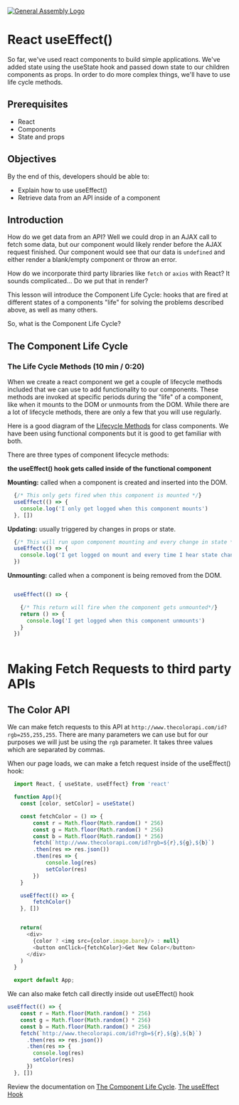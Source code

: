 [![General Assembly Logo](https://camo.githubusercontent.com/1a91b05b8f4d44b5bbfb83abac2b0996d8e26c92/687474703a2f2f692e696d6775722e636f6d2f6b6538555354712e706e67)](https://generalassemb.ly/education/web-development-immersive)

# React useEffect()

So far, we've used react components to build simple applications. We've added state using the useState hook and passed down state to our children components as props. In order to do more complex things, we'll have to use life cycle methods.

## Prerequisites

- React
- Components
- State and props

## Objectives

By the end of this, developers should be able to:

- Explain how to use useEffect()
- Retrieve data from an API inside of a component

## Introduction

How do we get data from an API? Well we could drop in an AJAX call to fetch some
data, but our component would likely render before the AJAX request finished.
Our component would see that our data is `undefined` and either render a
blank/empty component or throw an error.

How do we incorporate third party libraries like `fetch` or `axios` with React?
It sounds complicated... Do we put that in render?

This lesson will introduce the Component Life Cycle: hooks that are fired at
different states of a components "life" for solving the problems described
above, as well as many others.

So, what is the Component Life Cycle?




## The Component Life Cycle



### The Life Cycle Methods (10 min / 0:20)


When we create a react component we get a couple of lifecycle methods included
that we can use to add functionality to our components. These methods are
invoked at specific periods during the "life" of a component, like when it
mounts to the DOM or unmounts from the DOM. While there are a lot of lifecycle
methods, there are only a few that you will use regularly.

Here is a good diagram of the [Lifecycle Methods](https://projects.wojtekmaj.pl/react-lifecycle-methods-diagram/) for class components.
We have been using functional components but it is good to get familiar with both.

There are three types of component lifecycle methods:

**the useEffect() hook gets called inside of the functional component**

**Mounting:** called when a component is created and inserted into the DOM.

```js
  {/* This only gets fired when this component is mounted */}
  useEffect(() => {
    console.log('I only get logged when this component mounts')
  }, [])

```

**Updating:** usually triggered by changes in props or state.

```js
  {/* This will run upon component mounting and every change in state */}
  useEffect(() => {
    console.log('I get logged on mount and every time I hear state change')
  })

```


**Unmounting:** called when a component is being removed from the DOM.

```js

  useEffect(() => {

    {/* This return will fire when the component gets unmounted*/}
    return () => {
      console.log('I get logged when this component unmounts')
    }
  })



```

# Making Fetch Requests to third party APIs

## The Color API

We can make fetch requests to this API at `http://www.thecolorapi.com/id?rgb=255,255,255`. There are many parameters
we can use but for our purposes we will just be using the `rgb` parameter. It takes three values which are separated by commas.

When our page loads, we can make a fetch request inside of the useEffect() hook:

```js
  import React, { useState, useEffect} from 'react'

  function App(){
    const [color, setColor] = useState()

    const fetchColor = () => {
        const r = Math.floor(Math.random() * 256)
        const g = Math.floor(Math.random() * 256)
        const b = Math.floor(Math.random() * 256)
        fetch(`http://www.thecolorapi.com/id?rgb=${r},${g},${b}`)
        .then(res => res.json())
        .then(res => {
            console.log(res)
            setColor(res)
        })
    }

    useEffect(() => {
        fetchColor()
    }, [])


    return(
      <div>
        {color ? <img src={color.image.bare}/> : null}
        <button onClick={fetchColor}>Get New Color</button>
      </div>
    )
  }

  export default App;

```

We can also make fetch call directly inside out useEffect() hook

```js
useEffect(() => {
    const r = Math.floor(Math.random() * 256)
    const g = Math.floor(Math.random() * 256)
    const b = Math.floor(Math.random() * 256)
    fetch(`http://www.thecolorapi.com/id?rgb=${r},${g},${b}`)
      .then(res => res.json())
      .then(res => {
        console.log(res)
        setColor(res)
      })
  }, [])


```



Review the documentation on
[The Component Life Cycle](https://reactjs.org/docs/react-component.html#the-component-lifecycle).
[The useEffect Hook](https://reactjs.org/docs/hooks-effect.html)
